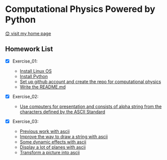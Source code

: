 # Computational Physics Powered by Python

[:blush: visit my home page](https://mageluer.github.io)
 
## Homework List

- [x] Exercise\_01: 
  - [Install Linux OS](https://mageluer.github.io/blog/install-a-Linux-distribution)
  - [Install Python](https://mageluer.github.io/blog/install-python-on-linux)
  - [Set up github account and create the repo for computational physics](https://github.com/Mageluer)
  - [Write the README.md](#)

- [x] Exercise\_02:
  - [Use computers for presentation and consists of alpha string from the characters defined by the ASCII Standard](/exercise_02)

- [x] Exercise\_03:
  - [Previous work with ascii](/exercise_02)
  - [Improve the way to draw a string with ascii](/exercise_03)
  - [Some dynamic effects with ascii](/exercise_03)
  - [Display a lot of planes with ascii](/exercise_03)
  - [Transform a picture into ascii](/exercise_03)
